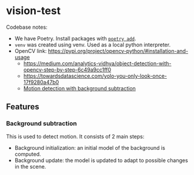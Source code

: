 # vision-test

Codebase notes:
- We have Poetry. Install packages with [`poetry add`](https://python-poetry.org/docs/cli/#add).
- `venv` was created using venv. Used as a local python interpreter.
- OpenCV link: https://pypi.org/project/opencv-python/#installation-and-usage
  - https://medium.com/analytics-vidhya/object-detection-with-opencv-step-by-step-6c49a9cc1ff0
  - https://towardsdatascience.com/yolo-you-only-look-once-17f9280a47b0
  - [Motion detection with background subtraction](https://docs.opencv.org/4.x/d1/dc5/tutorial_background_subtraction.html)

## Features

### Background subtraction

This is used to detect motion. It consists of 2 main steps:
- Background initialization: an initial model of the background is computed.
- Background update: the model is updated to adapt to possible changes in the scene.


